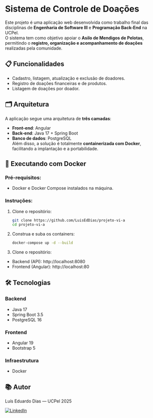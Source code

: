 # Sistema de Controle de Doações

Este projeto é uma aplicação web desenvolvida como trabalho final das disciplinas de **Engenharia de Software III** e **Programação Back-End** na UCPel.  
O sistema tem como objetivo apoiar o **Asilo de Mendigos de Pelotas**, permitindo o **registro, organização e acompanhamento de doações** realizadas pela comunidade.

## 📋 Funcionalidades

- Cadastro, listagem, atualização e exclusão de doadores.
- Registro de doações financeiras e de produtos.
- Listagem de doações por doador.

## 🗂️ Arquitetura

A aplicação segue uma arquitetura de **três camadas**:

- **Front-end**: Angular
- **Back-end**: Java 17 + Spring Boot
- **Banco de dados**: PostgreSQL  
  Além disso, a solução é totalmente **containerizada com Docker**, facilitando a implantação e a portabilidade.

## 🚀 Executando com Docker

### Pré-requisitos:

- Docker e Docker Compose instalados na máquina.

### Instruções:

1. Clone o repositório:

   ```bash
   git clone https://github.com/LuisEdDias/projeto-vi-a
   cd projeto-vi-a
   ```

2. Construa e suba os containers:

   ```bash
   docker-compose up -d --build
   ```

3. Clone o repositório:
- Backend (API): http://localhost:8080
- Frontend (Angular): http://localhost:80

## 🛠️ Tecnologias

### Backend
- Java 17
- Spring Boot 3.5
- PostgreSQL 16

### Frontend
- Angular 19
- Bootstrap 5

### Infraestrutura
- Docker

## 📚 Autor

Luís Eduardo Dias — UCPel 2025


[![LinkedIn](https://img.shields.io/badge/LinkedIn-Perfil-blue?logo=linkedin)](https://www.linkedin.com/in/luisvdias94)
